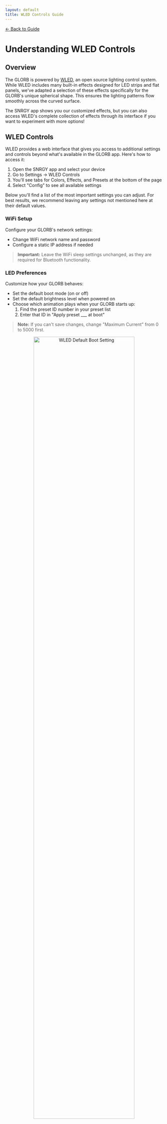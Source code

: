 ```yaml
---
layout: default
title: WLED Controls Guide
---
```


<div class="back-nav">
  <a href="{{ site.baseurl }}/">← Back to Guide</a>
</div>

# Understanding WLED Controls

## Overview

The GLORB is powered by [WLED](https://kno.wled.ge/), an open source lighting control system. While WLED includes many built-in effects designed for LED strips and flat panels, we've adapted a selection of these effects specifically for the GLORB's unique spherical shape. This ensures the lighting patterns flow smoothly across the curved surface.

The SNRGY app shows you our customized effects, but you can also access WLED's complete collection of effects through its interface if you want to experiment with more options!

## WLED Controls

WLED provides a web interface that gives you access to additional settings and controls beyond what's available in the GLORB app. Here's how to access it:

1. Open the SNRGY app and select your device
2. Go to Settings → WLED Controls
3. You'll see tabs for Colors, Effects, and Presets at the bottom of the page
4. Select "Config" to see all available settings

Below you'll find a list of the most important settings you can adjust. For best results, we recommend leaving any settings not mentioned here at their default values.

### WiFi Setup
Configure your GLORB's network settings:
- Change WiFi network name and password
- Configure a static IP address if needed

> **Important:** Leave the WiFi sleep settings unchanged, as they are required for Bluetooth functionality.

### LED Preferences
Customize how your GLORB behaves:
- Set the default boot mode (on or off)
- Set the default brightness level when powered on
- Choose which animation plays when your GLORB starts up:
    1. Find the preset ID number in your preset list
    2. Enter that ID in "Apply preset ___ at boot"

> **Note:** If you can't save changes, change "Maximum Current" from 0 to 5000 first.

<div style="text-align: center">
  <img src="{{ site.baseurl }}/assets/images/wled-default-boot.png" alt="WLED Default Boot Setting" width="80%">
</div>

### Sync Interfaces
Set up external control options:
- Create diffeent sync groups or adjust sync settings (see [WLED Sync]({{ site.baseurl }}/info/wled-sync))
- Connect to smart home systems (see [Smart Home Integrations]({{ site.baseurl }}/guides/smart-home))
- Enable DMX control for professional lighting setups (see [DMX Control]({{ site.baseurl }}/guides/dmx))

### Time & Macros
Automate your GLORB:
- Set your local timezone
- Create schedules to automatically change presets at specific times

### Usermods
Advanced settings:
- Fine-tune sound reactivity sensitivity and response
- Toggle Bluetooth functionality
    - Disabling Bluetooth may help resolve [DMX control issues]({{ site.baseurl }}/guides/dmx)

### Security & Updates
Manage your device:
- Reset to factory settings if needed (see [Factory Reset Instructions]({{ site.baseurl }}/troubleshooting#factory-reset-instructions))
- Update firmware manually (see [Firmware Updates]({{ site.baseurl }}/firmware#android-users))
- Backup and restore your presets (see [Backup and Restore Presets]({{ site.baseurl }}/troubleshooting#backup-and-restore-presets))

